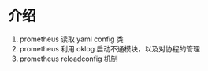 # 介绍
1. prometheus 读取 yaml config 类
2. prometheus 利用 oklog 启动不通模块，以及对协程的管理
3. prometheus reloadconfig 机制